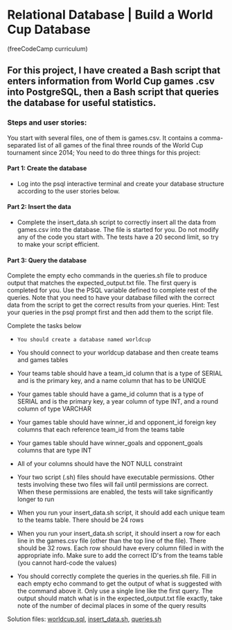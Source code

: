# Relational Database | Build a World Cup Database
(freeCodeCamp curriculum)
##  For this project, I have created a Bash script that enters information from World Cup games .csv into PostgreSQL, then a Bash script that queries the database for useful statistics.
### Steps and user stories:
You start with several files, one of them is games.csv. It contains a comma-separated list of all games of the final three rounds of the World Cup tournament since 2014; You need to do three things for this project:

#### Part 1: Create the database

- Log into the psql interactive terminal and create your database structure according to the user stories below.

#### Part 2: Insert the data

- Complete the insert_data.sh script to correctly insert all the data from games.csv into the database. The file is started for you. Do not modify any of the code you start with. The tests have a 20 second limit, so try to make your script efficient.

#### Part 3: Query the database

Complete the empty echo commands in the queries.sh file to produce output that matches the expected_output.txt file. The first query is completed for you. Use the PSQL variable defined to complete rest of the queries. Note that you need to have your database filled with the correct data from the script to get the correct results from your queries. Hint: Test your queries in the psql prompt first and then add them to the script file.


Complete the tasks below

 -     You should create a database named worldcup

 -    You should connect to your worldcup database and then create teams and games tables

 -   Your teams table should have a team_id column that is a type of SERIAL and is the primary key, and a name column that has to be UNIQUE

-    Your games table should have a game_id column that is a type of SERIAL and is the primary key, a year column of type INT, and a round column of type VARCHAR

-    Your games table should have winner_id and opponent_id foreign key columns that each reference team_id from the teams table

-    Your games table should have winner_goals and opponent_goals columns that are type INT

-    All of your columns should have the NOT NULL constraint

-    Your two script (.sh) files should have executable permissions. Other tests involving these two files will fail until permissions are correct. When these permissions are enabled, the tests will take significantly longer to run

-    When you run your insert_data.sh script, it should add each unique team to the teams table. There should be 24 rows

-    When you run your insert_data.sh script, it should insert a row for each line in the games.csv file (other than the top line of the file). There should be 32 rows. Each row should have every column filled in with the appropriate info. Make sure to add the correct ID's from the teams table (you cannot hard-code the values)

-    You should correctly complete the queries in the queries.sh file. Fill in each empty echo command to get the output of what is suggested with the command above it. Only use a single line like the first query. The output should match what is in the expected_output.txt file exactly, take note of the number of decimal places in some of the query results

Solution files: [worldcup.sql](https://github.com/Rami24t/Build-a-World-Cup-Database-fCC-project/blob/main/worldcup.sql), [insert_data.sh](https://github.com/Rami24t/Build-a-World-Cup-Database-fCC-project/blob/main/insert_data.sh), [queries.sh](https://github.com/Rami24t/Build-a-World-Cup-Database-fCC-project/blob/main/queries.sh)
